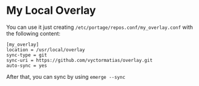# My Local Overlay

You can use it just creating `/etc/portage/repos.conf/my_overlay.conf` with the following content:

```
[my_overlay]
location = /usr/local/overlay
sync-type = git
sync-uri = https://github.com/vyctormatias/overlay.git
auto-sync = yes
```

After that, you can sync by using `emerge --sync`
